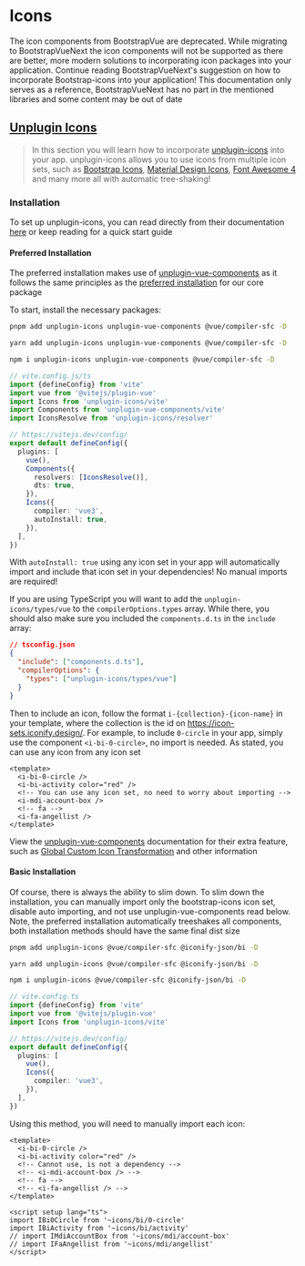# Icons

The icon components from BootstrapVue are deprecated. While migrating to BootstrapVueNext the icon components will not be supported as there are better, more modern solutions to incorporating icon packages into your application. Continue reading BootstrapVueNext's suggestion on how to incorporate Bootstrap-icons into your application! This documentation only serves as a reference, BootstrapVueNext has no part in the mentioned libraries and some content may be out of date

## [Unplugin Icons](https://github.com/antfu/unplugin-icons)

> In this section you will learn how to incorporate [unplugin-icons](https://github.com/antfu/unplugin-icons) into your app. unplugin-icons allows you to use icons from multiple icon sets, such as [Bootstrap Icons](https://icon-sets.iconify.design/bi/), [Material Design Icons](https://icon-sets.iconify.design/mdi/), [Font Awesome 4](https://icon-sets.iconify.design/fa/) and many more all with automatic tree-shaking!

### Installation

To set up unplugin-icons, you can read directly from their documentation [here](https://github.com/antfu/unplugin-icons) or keep reading for a quick start guide

#### Preferred Installation

The preferred installation makes use of [unplugin-vue-components](https://github.com/antfu/unplugin-vue-components) as it follows the same principles as the [preferred installation](../getting-started/#preferred-installation) for our core package

To start, install the necessary packages:

<client-only>
<b-tabs v-model="codePreference" class="mb-3">
  <b-tab title="PNPM">

  <b-card class="bg-body-tertiary">

```bash
pnpm add unplugin-icons unplugin-vue-components @vue/compiler-sfc -D
```

  </b-card>

  </b-tab>
  <b-tab title="YARN">

  <b-card class="bg-body-tertiary">

```bash
yarn add unplugin-icons unplugin-vue-components @vue/compiler-sfc -D
```

  </b-card>

  </b-tab>
  <b-tab title="NPM">

  <b-card class="bg-body-tertiary">

```bash
npm i unplugin-icons unplugin-vue-components @vue/compiler-sfc -D
```

  </b-card>

  </b-tab>
</b-tabs>
</client-only>

```ts
// vite.config.js/ts
import {defineConfig} from 'vite'
import vue from '@vitejs/plugin-vue'
import Icons from 'unplugin-icons/vite'
import Components from 'unplugin-vue-components/vite'
import IconsResolve from 'unplugin-icons/resolver'

// https://vitejs.dev/config/
export default defineConfig({
  plugins: [
    vue(),
    Components({
      resolvers: [IconsResolve()],
      dts: true,
    }),
    Icons({
      compiler: 'vue3',
      autoInstall: true,
    }),
  ],
})
```

With `autoInstall: true` using any icon set in your app will automatically import and include that icon set in your dependencies! No manual imports are required!

If you are using TypeScript you will want to add the `unplugin-icons/types/vue` to the `compilerOptions.types` array. While there, you should also make sure you included the `components.d.ts` in the `include` array:

<b-card class="bg-body-tertiary">

```json
// tsconfig.json
{
  "include": ["components.d.ts"],
  "compilerOptions": {
    "types": ["unplugin-icons/types/vue"]
  }
}
```

</b-card>

Then to include an icon, follow the format `i-{collection}-{icon-name}` in your template, where the collection is the id on <https://icon-sets.iconify.design/>. For example, to include `0-circle` in your app, simply use the component `<i-bi-0-circle>`, no import is needed. As stated, you can use any icon from any icon set

<b-card class="bg-body-tertiary">

```vue-html
<template>
  <i-bi-0-circle />
  <i-bi-activity color="red" />
  <!-- You can use any icon set, no need to worry about importing -->
  <i-mdi-account-box />
  <!-- fa -->
  <i-fa-angellist />
</template>
```

</b-card>

View the [unplugin-vue-components](https://github.com/antfu/unplugin-vue-components) documentation for their extra feature, such as [Global Custom Icon Transformation](https://github.com/antfu/unplugin-icons#global-custom-icon-transformation) and other information

#### Basic Installation

Of course, there is always the ability to slim down. To slim down the installation, you can manually import only the bootstrap-icons icon set, disable auto importing, and not use unplugin-vue-components read below. Note, the preferred installation automatically treeshakes all components, both installation methods should have the same final dist size

<client-only>
<b-tabs v-model="codePreference" class="mb-3">
  <b-tab title="PNPM">

  <b-card class="bg-body-tertiary">

```bash
pnpm add unplugin-icons @vue/compiler-sfc @iconify-json/bi -D
```

  </b-card>

  </b-tab>
  <b-tab title="YARN">

  <b-card class="bg-body-tertiary">

```bash
yarn add unplugin-icons @vue/compiler-sfc @iconify-json/bi -D
```

  </b-card>

  </b-tab>
  <b-tab title="NPM">

  <b-card class="bg-body-tertiary">

```bash
npm i unplugin-icons @vue/compiler-sfc @iconify-json/bi -D
```

  </b-card>

  </b-tab>
</b-tabs>
</client-only>

<b-card class="bg-body-tertiary">

```ts
// vite.config.ts
import {defineConfig} from 'vite'
import vue from '@vitejs/plugin-vue'
import Icons from 'unplugin-icons/vite'

// https://vitejs.dev/config/
export default defineConfig({
  plugins: [
    vue(),
    Icons({
      compiler: 'vue3',
    }),
  ],
})
```

</b-card>

Using this method, you will need to manually import each icon:

<b-card class="bg-body-tertiary">

```vue-html
<template>
  <i-bi-0-circle />
  <i-bi-activity color="red" />
  <!-- Cannot use, is not a dependency -->
  <!-- <i-mdi-account-box /> -->
  <!-- fa -->
  <!-- <i-fa-angellist /> -->
</template>

<script setup lang="ts">
import IBi0Circle from '~icons/bi/0-circle'
import IBiActivity from '~icons/bi/activity'
// import IMdiAccountBox from '~icons/mdi/account-box'
// import IFaAngellist from '~icons/mdi/angellist'
</script>
```

</b-card>

<script setup lang="ts">
import {BCard, BCardBody, BTab, BTabs} from 'bootstrap-vue-next'
import {useLocalStorage} from '@vueuse/core'

const codePreference = useLocalStorage('code-group-preference', 0)
</script>
